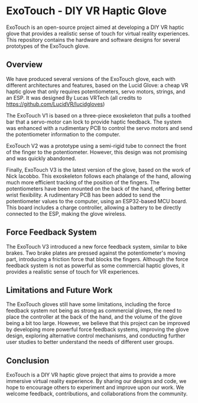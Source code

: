 
# ExoTouch - DIY VR Haptic Glove

ExoTouch is an open-source project aimed at developing a DIY VR haptic glove that provides a realistic sense of touch for virtual reality experiences. This repository contains the hardware and software designs for several prototypes of the ExoTouch glove.

## Overview

We have produced several versions of the ExoTouch glove, each with different architectures and features, based on the  Lucid Glove: a cheap VR haptic glove that only requires potentiometers, servo motors, strings, and an ESP. It was designed By Lucas VRTech (all credits to https://github.com/LucidVR/lucidgloves)

The ExoTouch V1 is based on a three-piece exoskeleton that pulls a toothed bar that a servo-motor can lock to provide haptic feedback. The system was enhanced with a rudimentary PCB to control the servo motors and send the potentiometer information to the computer.

ExoTouch V2 was a prototype using a semi-rigid tube to connect the front of the finger to the potentiometer. However, this design was not promising and was quickly abandoned.

Finally, ExoTouch V3 is the latest version of the glove, based on the work of Nick Iacobbo. This exoskeleton follows each phalange of the hand, allowing much more efficient tracking of the position of the fingers. The potentiometers have been mounted on the back of the hand, offering better wrist flexibility. A rudimentary PCB has been added to send the potentiometer values to the computer, using an ESP32-based MCU board. This board includes a charge controller, allowing a battery to be directly connected to the ESP, making the glove wireless.

## Force Feedback System

The ExoTouch V3 introduced a new force feedback system, similar to bike brakes. Two brake plates are pressed against the potentiometer's moving part, introducing a friction force that blocks the fingers. Although the force feedback system is not as powerful as some commercial haptic gloves, it provides a realistic sense of touch for VR experiences.

## Limitations and Future Work

The ExoTouch gloves still have some limitations, including the force feedback system not being as strong as commercial gloves, the need to place the controller at the back of the hand, and the volume of the glove being a bit too large. However, we believe that this project can be improved by developing more powerful force feedback systems, improving the glove design, exploring alternative control mechanisms, and conducting further user studies to better understand the needs of different user groups.

## Conclusion

ExoTouch is a DIY VR haptic glove project that aims to provide a more immersive virtual reality experience. By sharing our designs and code, we hope to encourage others to experiment and improve upon our work. We welcome feedback, contributions, and collaborations from the community.
